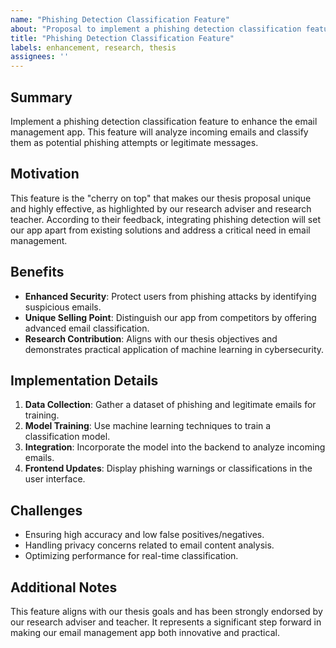 ```yaml
---
name: "Phishing Detection Classification Feature"
about: "Proposal to implement a phishing detection classification feature"
title: "Phishing Detection Classification Feature"
labels: enhancement, research, thesis
assignees: ''
---
```


## Summary

Implement a phishing detection classification feature to enhance the email management app. This feature will analyze incoming emails and classify them as potential phishing attempts or legitimate messages.

## Motivation

This feature is the "cherry on top" that makes our thesis proposal unique and highly effective, as highlighted by our research adviser and research teacher. According to their feedback, integrating phishing detection will set our app apart from existing solutions and address a critical need in email management.

## Benefits

- **Enhanced Security**: Protect users from phishing attacks by identifying suspicious emails.
- **Unique Selling Point**: Distinguish our app from competitors by offering advanced email classification.
- **Research Contribution**: Aligns with our thesis objectives and demonstrates practical application of machine learning in cybersecurity.

## Implementation Details

1. **Data Collection**: Gather a dataset of phishing and legitimate emails for training.
2. **Model Training**: Use machine learning techniques to train a classification model.
3. **Integration**: Incorporate the model into the backend to analyze incoming emails.
4. **Frontend Updates**: Display phishing warnings or classifications in the user interface.

## Challenges

- Ensuring high accuracy and low false positives/negatives.
- Handling privacy concerns related to email content analysis.
- Optimizing performance for real-time classification.

## Additional Notes

This feature aligns with our thesis goals and has been strongly endorsed by our research adviser and teacher. It represents a significant step forward in making our email management app both innovative and practical.
